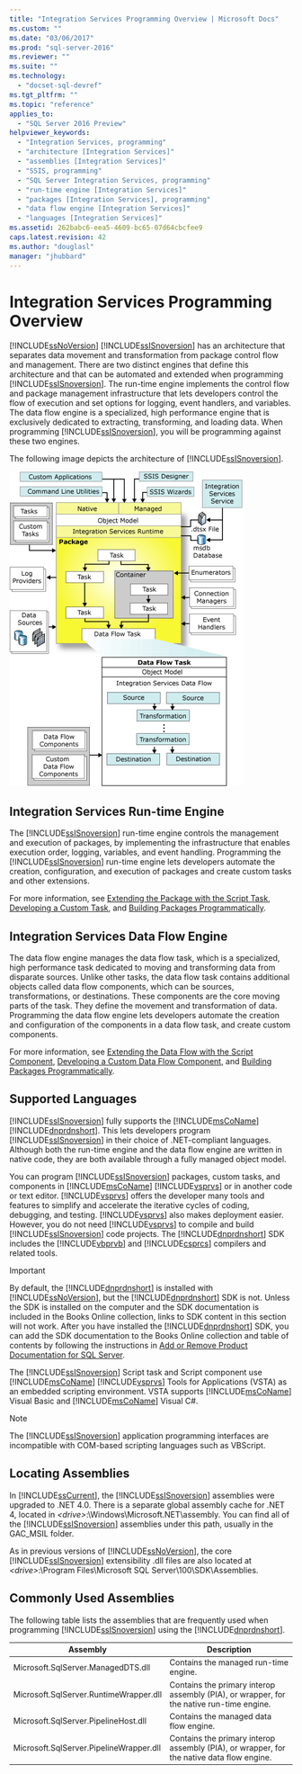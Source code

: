 ```yaml
---
title: "Integration Services Programming Overview | Microsoft Docs"
ms.custom: ""
ms.date: "03/06/2017"
ms.prod: "sql-server-2016"
ms.reviewer: ""
ms.suite: ""
ms.technology: 
  - "docset-sql-devref"
ms.tgt_pltfrm: ""
ms.topic: "reference"
applies_to: 
  - "SQL Server 2016 Preview"
helpviewer_keywords: 
  - "Integration Services, programming"
  - "architecture [Integration Services]"
  - "assemblies [Integration Services]"
  - "SSIS, programming"
  - "SQL Server Integration Services, programming"
  - "run-time engine [Integration Services]"
  - "packages [Integration Services], programming"
  - "data flow engine [Integration Services]"
  - "languages [Integration Services]"
ms.assetid: 262babc6-eea5-4609-bc65-07d64cbcfee9
caps.latest.revision: 42
ms.author: "douglasl"
manager: "jhubbard"
---
```

# Integration Services Programming Overview
  [!INCLUDE[ssNoVersion](../advanced-analytics/r-services/includes/ssnoversion-md.md)] [!INCLUDE[ssISnoversion](../advanced-analytics/r-services/includes/ssisnoversion-md.md)] has an architecture that separates data movement and transformation from package control flow and management. There are two distinct engines that define this architecture and that can be automated and extended when programming [!INCLUDE[ssISnoversion](../advanced-analytics/r-services/includes/ssisnoversion-md.md)]. The run-time engine implements the control flow and package management infrastructure that lets developers control the flow of execution and set options for logging, event handlers, and variables. The data flow engine is a specialized, high performance engine that is exclusively dedicated to extracting, transforming, and loading data. When programming [!INCLUDE[ssISnoversion](../advanced-analytics/r-services/includes/ssisnoversion-md.md)], you will be programming against these two engines.  
  
 The following image depicts the architecture of [!INCLUDE[ssISnoversion](../advanced-analytics/r-services/includes/ssisnoversion-md.md)].  
  
 ![Integration Services architecture](../integration-services/media/mw-dts-01.gif "Integration Services architecture")  
  
## Integration Services Run-time Engine  
 The [!INCLUDE[ssISnoversion](../advanced-analytics/r-services/includes/ssisnoversion-md.md)] run-time engine controls the management and execution of packages, by implementing the infrastructure that enables execution order, logging, variables, and event handling. Programming the [!INCLUDE[ssISnoversion](../advanced-analytics/r-services/includes/ssisnoversion-md.md)] run-time engine lets developers automate the creation, configuration, and execution of packages and create custom tasks and other extensions.  
  
 For more information, see [Extending the Package with the Script Task](../integration-services/extending-packages-scripting/task/extending-the-package-with-the-script-task.md), [Developing a Custom Task](../integration-services/extending-packages-custom-objects/task/developing-a-custom-task.md), and [Building Packages Programmatically](../integration-services/building-packages-programmatically/building-packages-programmatically.md).  
  
## Integration Services Data Flow Engine  
 The data flow engine manages the data flow task, which is a specialized, high performance task dedicated to moving and transforming data from disparate sources. Unlike other tasks, the data flow task contains additional objects called data flow components, which can be sources, transformations, or destinations. These components are the core moving parts of the task. They define the movement and transformation of data. Programming the data flow engine lets developers automate the creation and configuration of the components in a data flow task, and create custom components.  
  
 For more information, see [Extending the Data Flow with the Script Component](../integration-services/extending-packages-scripting/data-flow-script-component/extending-the-data-flow-with-the-script-component.md), [Developing a Custom Data Flow Component](../integration-services/extending-packages-custom-objects/data-flow/developing-a-custom-data-flow-component.md), and [Building Packages Programmatically](../integration-services/building-packages-programmatically/building-packages-programmatically.md).  
  
## Supported Languages  
 [!INCLUDE[ssISnoversion](../advanced-analytics/r-services/includes/ssisnoversion-md.md)] fully supports the [!INCLUDE[msCoName](../advanced-analytics/r-services/tutorials/includes/msconame-md.md)] [!INCLUDE[dnprdnshort](../analysis-services/multidimensional-models/includes/dnprdnshort-md.md)]. This lets developers program [!INCLUDE[ssISnoversion](../advanced-analytics/r-services/includes/ssisnoversion-md.md)] in their choice of .NET-compliant languages. Although both the run-time engine and the data flow engine are written in native code, they are both available through a fully managed object model.  
  
 You can program [!INCLUDE[ssISnoversion](../advanced-analytics/r-services/includes/ssisnoversion-md.md)] packages, custom tasks, and components in [!INCLUDE[msCoName](../advanced-analytics/r-services/tutorials/includes/msconame-md.md)] [!INCLUDE[vsprvs](../analysis-services/multidimensional-models/includes/vsprvs-md.md)] or in another code or text editor. [!INCLUDE[vsprvs](../analysis-services/multidimensional-models/includes/vsprvs-md.md)] offers the developer many tools and features to simplify and accelerate the iterative cycles of coding, debugging, and testing. [!INCLUDE[vsprvs](../analysis-services/multidimensional-models/includes/vsprvs-md.md)] also makes deployment easier. However, you do not need [!INCLUDE[vsprvs](../analysis-services/multidimensional-models/includes/vsprvs-md.md)] to compile and build [!INCLUDE[ssISnoversion](../advanced-analytics/r-services/includes/ssisnoversion-md.md)] code projects. The [!INCLUDE[dnprdnshort](../analysis-services/multidimensional-models/includes/dnprdnshort-md.md)] SDK includes the [!INCLUDE[vbprvb](../analysis-services/data-mining/includes/vbprvb-md.md)] and [!INCLUDE[csprcs](../integration-services/includes/csprcs-md.md)] compilers and related tools.  
  
> [!IMPORTANT]  
>  By default, the [!INCLUDE[dnprdnshort](../analysis-services/multidimensional-models/includes/dnprdnshort-md.md)] is installed with [!INCLUDE[ssNoVersion](../advanced-analytics/r-services/includes/ssnoversion-md.md)], but the [!INCLUDE[dnprdnshort](../analysis-services/multidimensional-models/includes/dnprdnshort-md.md)] SDK is not. Unless the SDK is installed on the computer and the SDK documentation is included in the Books Online collection, links to SDK content in this section will not work. After you have installed the [!INCLUDE[dnprdnshort](../analysis-services/multidimensional-models/includes/dnprdnshort-md.md)] SDK, you can add the SDK documentation to the Books Online collection and table of contents by following the instructions in [Add or Remove Product Documentation for SQL Server](../Topic/Add%20or%20Remove%20Product%20Documentation%20for%20SQL%20Server.md).  
  
 The [!INCLUDE[ssISnoversion](../advanced-analytics/r-services/includes/ssisnoversion-md.md)] Script task and Script component use [!INCLUDE[msCoName](../advanced-analytics/r-services/tutorials/includes/msconame-md.md)] [!INCLUDE[vsprvs](../analysis-services/multidimensional-models/includes/vsprvs-md.md)] Tools for Applications (VSTA) as an embedded scripting environment. VSTA supports [!INCLUDE[msCoName](../advanced-analytics/r-services/tutorials/includes/msconame-md.md)] Visual Basic and [!INCLUDE[msCoName](../advanced-analytics/r-services/tutorials/includes/msconame-md.md)] Visual C#.  
  
> [!NOTE]  
>  The [!INCLUDE[ssISnoversion](../advanced-analytics/r-services/includes/ssisnoversion-md.md)] application programming interfaces are incompatible with COM-based scripting languages such as VBScript.  
  
## Locating Assemblies  
 In [!INCLUDE[ssCurrent](../advanced-analytics/r-services/includes/sscurrent-md.md)], the [!INCLUDE[ssISnoversion](../advanced-analytics/r-services/includes/ssisnoversion-md.md)] assemblies were upgraded to .NET 4.0. There is a separate global assembly cache for .NET 4, located in *\<drive>*:\Windows\Microsoft.NET\assembly. You can find all of the [!INCLUDE[ssISnoversion](../advanced-analytics/r-services/includes/ssisnoversion-md.md)] assemblies under this path, usually in the GAC_MSIL folder.  
  
 As in previous versions of [!INCLUDE[ssNoVersion](../advanced-analytics/r-services/includes/ssnoversion-md.md)], the core [!INCLUDE[ssISnoversion](../advanced-analytics/r-services/includes/ssisnoversion-md.md)] extensibility .dll files are also located at *\<drive>*:\Program Files\Microsoft SQL Server\100\SDK\Assemblies.  
  
## Commonly Used Assemblies  
 The following table lists the assemblies that are frequently used when programming [!INCLUDE[ssISnoversion](../advanced-analytics/r-services/includes/ssisnoversion-md.md)] using the [!INCLUDE[dnprdnshort](../analysis-services/multidimensional-models/includes/dnprdnshort-md.md)].  
  
|Assembly|Description|  
|--------------|-----------------|  
|Microsoft.SqlServer.ManagedDTS.dll|Contains the managed run-time engine.|  
|Microsoft.SqlServer.RuntimeWrapper.dll|Contains the primary interop assembly (PIA), or wrapper, for the native run-time engine.|  
|Microsoft.SqlServer.PipelineHost.dll|Contains the managed data flow engine.|  
|Microsoft.SqlServer.PipelineWrapper.dll|Contains the primary interop assembly (PIA), or wrapper, for the native data flow engine.|  
  
  